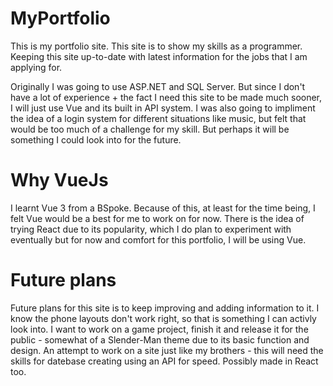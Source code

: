 # MyPortfolio
This is my portfolio site. This site is to show my skills as a programmer. Keeping this site up-to-date with latest information for the jobs that I am applying for.

Originally I was going to use ASP.NET and SQL Server. But since I don't have a lot of experience + the fact I need this site to be made much sooner, I will just use Vue and its built in API system.
I was also going to impliment the idea of a login system for different situations like music, but felt that would be too much of a challenge for my skill. But perhaps it will be something I could look into for the future.

# Why VueJs
I learnt Vue 3 from a BSpoke. Because of this, at least for the time being, I felt Vue would be a best for me to work on for now.
There is the idea of trying React due to its popularity, which I do plan to experiment with eventually but for now and comfort for this portfolio, I will be using Vue.

# Future plans
Future plans for this site is to keep improving and adding information to it.
I know the phone layouts don't work right, so that is something I can activly look into.
I want to work on a game project, finish it and release it for the public - somewhat of a Slender-Man theme due to its basic function and design.
An attempt to work on a site just like my brothers - this will need the skills for datebase creating using an API for speed. Possibly made in React too.
